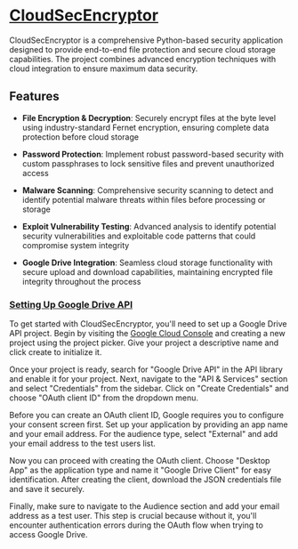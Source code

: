 # [CloudSecEncryptor](https://github.com/vksundararajan/CloudSecEncryptor)

CloudSecEncryptor is a comprehensive Python-based security application designed to provide end-to-end file protection and secure cloud storage capabilities. The project combines advanced encryption techniques with cloud integration to ensure maximum data security.


## Features

- **File Encryption & Decryption**: Securely encrypt files at the byte level using industry-standard Fernet encryption, ensuring complete data protection before cloud storage

- **Password Protection**: Implement robust password-based security with custom passphrases to lock sensitive files and prevent unauthorized access

- **Malware Scanning**: Comprehensive security scanning to detect and identify potential malware threats within files before processing or storage

- **Exploit Vulnerability Testing**: Advanced analysis to identify potential security vulnerabilities and exploitable code patterns that could compromise system integrity

- **Google Drive Integration**: Seamless cloud storage functionality with secure upload and download capabilities, maintaining encrypted file integrity throughout the process


### [Setting Up Google Drive API](https://github.com/vksundararajan/CloudSecEncryptor/tree/imp/foundation?tab=readme-ov-file#setting-up-google-drive-api)

To get started with CloudSecEncryptor, you'll need to set up a Google Drive API project. Begin by visiting the [Google Cloud Console](https://console.cloud.google.com/) and creating a new project using the project picker. Give your project a descriptive name and click create to initialize it.

Once your project is ready, search for "Google Drive API" in the API library and enable it for your project. Next, navigate to the "API & Services" section and select "Credentials" from the sidebar. Click on "Create Credentials" and choose "OAuth client ID" from the dropdown menu.

Before you can create an OAuth client ID, Google requires you to configure your consent screen first. Set up your application by providing an app name and your email address. For the audience type, select "External" and add your email address to the test users list.

Now you can proceed with creating the OAuth client. Choose "Desktop App" as the application type and name it "Google Drive Client" for easy identification. After creating the client, download the JSON credentials file and save it securely.

Finally, make sure to navigate to the Audience section and add your email address as a test user. This step is crucial because without it, you'll encounter authentication errors during the OAuth flow when trying to access Google Drive.


